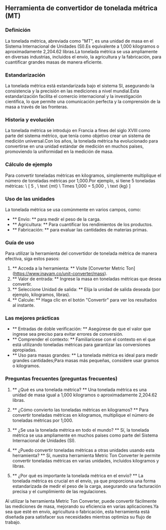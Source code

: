 ## Herramienta de convertidor de tonelada métrica (MT)

### Definición
La tonelada métrica, abreviada como "MT", es una unidad de masa en el Sistema Internacional de Unidades (SI).Es equivalente a 1,000 kilogramos o aproximadamente 2,204.62 libras.La tonelada métrica se usa ampliamente en diversas industrias, incluidos el envío, la agricultura y la fabricación, para cuantificar grandes masas de manera eficiente.

### Estandarización
La tonelada métrica está estandarizada bajo el sistema SI, asegurando la consistencia y la precisión en las mediciones a nivel mundial.Esta estandarización facilita el comercio internacional y la investigación científica, lo que permite una comunicación perfecta y la comprensión de la masa a través de las fronteras.

### Historia y evolución
La tonelada métrica se introdujo en Francia a fines del siglo XVIII como parte del sistema métrico, que tenía como objetivo crear un sistema de medición universal.Con los años, la tonelada métrica ha evolucionado para convertirse en una unidad estándar de medición en muchos países, promoviendo la uniformidad en la medición de masa.

### Cálculo de ejemplo
Para convertir toneladas métricas en kilogramos, simplemente multiplique el número de toneladas métricas por 1,000.Por ejemplo, si tiene 5 toneladas métricas:
\ [
5 \, \ text {mt} \ Times 1,000 = 5,000 \, \ text {kg}
\]

### Uso de las unidades
La tonelada métrica se usa comúnmente en varios campos, como:
- ** Envío: ** para medir el peso de la carga.
- ** Agricultura: ** Para cuantificar los rendimientos de los productos.
- ** Fabricación: ** para evaluar las cantidades de materias primas.

### Guía de uso
Para utilizar la herramienta del convertidor de tonelada métrica de manera efectiva, siga estos pasos:
1. ** Acceda a la herramienta: ** Visite [Converter Metric Ton] (https://www.inayam.co/unit-converter/mass).
2. ** Valor de entrada: ** Ingrese la masa en toneladas métricas que desea convertir.
3. ** Seleccione Unidad de salida: ** Elija la unidad de salida deseada (por ejemplo, kilogramos, libras).
4. ** Calcule: ** Haga clic en el botón "Convertir" para ver los resultados al instante.

### Las mejores prácticas
- ** Entradas de doble verificación: ** Asegúrese de que el valor que ingrese sea preciso para evitar errores de conversión.
- ** Comprender el contexto: ** Familiarícese con el contexto en el que está utilizando toneladas métricas para garantizar las conversiones apropiadas.
- ** Uso para masas grandes: ** La tonelada métrica es ideal para medir grandes cantidades;Para masas más pequeñas, considere usar gramos o kilogramos.

### Preguntas frecuentes (preguntas frecuentes)

1. ** ¿Qué es una tonelada métrica? **
Una tonelada métrica es una unidad de masa igual a 1,000 kilogramos o aproximadamente 2,204.62 libras.

2. ** ¿Cómo convierto las toneladas métricas en kilogramos? **
Para convertir toneladas métricas en kilogramos, multiplique el número de toneladas métricas por 1,000.

3. ** ¿Se usa la tonelada métrica en todo el mundo? **
Sí, la tonelada métrica se usa ampliamente en muchos países como parte del Sistema Internacional de Unidades (SI).

4. ** ¿Puedo convertir toneladas métricas a otras unidades usando esta herramienta? **
Sí, nuestra herramienta Metric Ton Converter le permite convertir toneladas métricas en varias unidades, incluidos kilogramos y libras.

5. ** ¿Por qué es importante la tonelada métrica en el envío? **
La tonelada métrica es crucial en el envío, ya que proporciona una forma estandarizada de medir el peso de la carga, asegurando una facturación precisa y el cumplimiento de las regulaciones.

Al utilizar la herramienta Metric Ton Converter, puede convertir fácilmente las mediciones de masa, mejorando su eficiencia en varias aplicaciones.Ya sea que esté en envío, agricultura o fabricación, esta herramienta está diseñada para satisfacer sus necesidades mientras optimiza su flujo de trabajo.